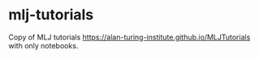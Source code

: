 # mlj-tutorials
Copy of MLJ tutorials https://alan-turing-institute.github.io/MLJTutorials with only notebooks. 
